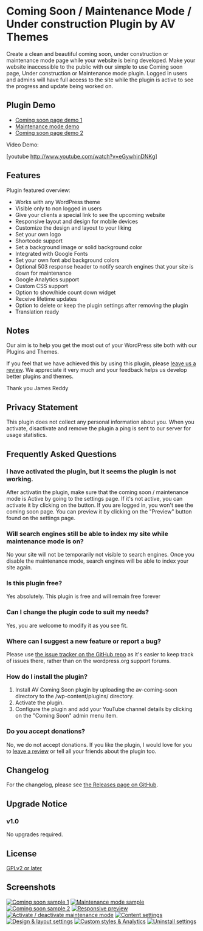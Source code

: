 # Coming Soon / Maintenance Mode / Under construction Plugin by AV Themes

Create a clean and beautiful coming soon, under construction or maintenance mode page while your website is being developed. Make your website inaccessible to the public with our simple to use Coming soon page, Under construction or Maintenance mode plugin. Logged in users and admins will have full access to the site while the plugin is active to see the progress and update being worked on.

## Plugin Demo

* [Coming soon page demo 1]()
* [Maintenance mode demo]()
* [Coming soon page demo 2]()

Video Demo:

[youtube http://www.youtube.com/watch?v=eGywhinDNKg]

## Features

Plugin featured overview:

* Works with any WordPress theme
* Visible only to non logged in users
* Give your clients a special link to see the upcoming website
* Responsive layout and design for mobile devices
* Customize the design and layout to your liking
* Set your own logo
* Shortcode support
* Set a background image or solid background color
* Integrated with Google Fonts
* Set your own font abd background colors
* Optional 503 response header to notify search engines that your site is down for maintenance
* Google Analytics support
* Custom CSS support
* Option to show/hide count down widget
* Receive lifetime updates
* Option to delete or keep the plugin settings after removing the plugin
* Translation ready

## Notes

Our aim is to help you get the most out of your WordPress site both with our Plugins and Themes. 

If you feel that we have achieved this by using this plugin, please [leave us a review](). We appreciate it very much and your feedback helps us develop better plugins and themes.

Thank you
James Reddy

## Privacy Statement

This plugin does not collect any personal information about you. When you activate, disactivate and remove the plugin a ping is sent to our server for usage statistics.

## Frequently Asked Questions

### I have activated the plugin, but it seems the plugin is not working.

After activatin the plugin, make sure that the coming soon / maintenance mode is Active by going to the settings page. If it's not active, you can activate it by clicking on the button. If you are logged in, you won't see the coming soon page. You can preview it by clicking on the "Preview" button found on the settings page.

### Will search engines still be able to index my site while maintenance mode is on?

No your site will not be temporarily not visible to search engines. Once you disable the maintenance mode, search engines will be able to index your site again.

### Is this plugin free?

Yes absolutely. This plugin is free and will remain free forever

### Can I change the plugin code to suit my needs?

Yes, you are welcome to modify it as you see fit.

### Where can I suggest a new feature or report a bug?

Please use [the issue tracker on the GitHub repo](https://github.com/avthemes/coming-soon/issues) as it's easier to keep track of issues there, rather than on the wordpress.org support forums.

### How do I install the plugin?

1. Install AV Coming Soon plugin by uploading the av-coming-soon directory to the /wp-content/plugins/ directory.
2. Activate the plugin.
3. Configure the plugin and add your YouTube channel details by clicking on the "Coming Soon" admin menu item.

### Do you accept donations?

No, we do not accept donations. If you like the plugin, I would love for you to [leave a review]() or tell all your friends about the plugin too.

## Changelog

For the changelog, please see [the Releases page on GitHub](https://github.com/avthemes/coming-soon/releases).

## Upgrade Notice

### v1.0
No upgrades required.

## License
[GPLv2 or later](https://www.gnu.org/licenses/old-licenses/gpl-2.0.en.html)

## Screenshots

[![Coming soon sample 1](https://i.imgur.com/fAY8FCk.png)](https://i.imgur.com/fAY8FCk.png, "Coming soon sample 1")
[![Maintenance mode sample](https://i.imgur.com/34BSiW6.png)](https://i.imgur.com/34BSiW6.png, "Maintenance mode sample")
[![Coming soon sample 2](https://i.imgur.com/8kxMPNW.png)](https://i.imgur.com/8kxMPNW.png, "Coming soon sample 2")
[![Responsive preview](https://i.imgur.com/ZIpXl6Z.png)](https://i.imgur.com/ZIpXl6Z.png, "Responsive preview")
[![Activate / deactivate maintenance mode](https://i.imgur.com/65ZJLaP.png)](https://i.imgur.com/65ZJLaP.png, "Activate / deactivate maintenance mode")
[![Content settings](https://i.imgur.com/8VTUmBE.png)](https://i.imgur.com/8VTUmBE.png, "Content settings")
[![Design & layout settings](https://i.imgur.com/DVknNqR.png)](https://i.imgur.com/DVknNqR.png, "Design & layout settings")
[![Custom styles & Analytics](https://i.imgur.com/G89ky6w.png)](https://i.imgur.com/G89ky6w.png, "Custom styles & Analytics")
[![Uninstall settings](https://i.imgur.com/C6dhN9I.png)](https://i.imgur.com/C6dhN9I.png, "Uninstall settings")